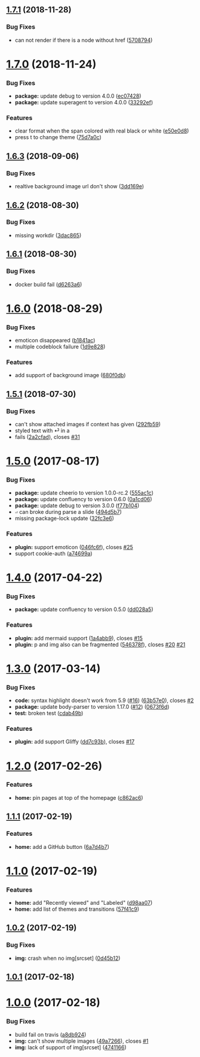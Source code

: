 <a name="1.7.1"></a>
## [1.7.1](https://github.com/heycalmdown/miniseminar/compare/v1.7.0...v1.7.1) (2018-11-28)


### Bug Fixes

* can not render if there is a node without href ([5708794](https://github.com/heycalmdown/miniseminar/commit/5708794))



<a name="1.7.0"></a>
# [1.7.0](https://github.com/heycalmdown/miniseminar/compare/v1.6.3...v1.7.0) (2018-11-24)


### Bug Fixes

* **package:** update debug to version 4.0.0 ([ec07428](https://github.com/heycalmdown/miniseminar/commit/ec07428))
* **package:** update superagent to version 4.0.0 ([33292ef](https://github.com/heycalmdown/miniseminar/commit/33292ef))


### Features

* clear format when the span colored with real black or white ([e50e0d8](https://github.com/heycalmdown/miniseminar/commit/e50e0d8))
* press t to change theme ([75d7a0c](https://github.com/heycalmdown/miniseminar/commit/75d7a0c))



<a name="1.6.3"></a>
## [1.6.3](https://github.com/heycalmdown/miniseminar/compare/v1.6.2...v1.6.3) (2018-09-06)


### Bug Fixes

* realtive background image url don't show ([3dd169e](https://github.com/heycalmdown/miniseminar/commit/3dd169e))



<a name="1.6.2"></a>
## [1.6.2](https://github.com/heycalmdown/miniseminar/compare/v1.6.1...v1.6.2) (2018-08-30)


### Bug Fixes

* missing workdir ([3dac865](https://github.com/heycalmdown/miniseminar/commit/3dac865))



<a name="1.6.1"></a>
## [1.6.1](https://github.com/heycalmdown/miniseminar/compare/v1.6.0...v1.6.1) (2018-08-30)


### Bug Fixes

* docker build fail ([d6263a6](https://github.com/heycalmdown/miniseminar/commit/d6263a6))



<a name="1.6.0"></a>
# [1.6.0](https://github.com/heycalmdown/miniseminar/compare/v1.5.1...v1.6.0) (2018-08-29)


### Bug Fixes

* emoticon disappeared ([b1841ac](https://github.com/heycalmdown/miniseminar/commit/b1841ac))
* multiple codeblock failure ([1d9e828](https://github.com/heycalmdown/miniseminar/commit/1d9e828))


### Features

* add support of background image ([680f0db](https://github.com/heycalmdown/miniseminar/commit/680f0db))



<a name="1.5.1"></a>
## [1.5.1](https://github.com/heycalmdown/miniseminar/compare/1.5.1...v1.5.1) (2018-07-30)


### Bug Fixes

* can't show attached images if context has given ([292fb59](https://github.com/heycalmdown/miniseminar/commit/292fb59))
* styled text with ⏎ in a <li> fails ([2a2cfad](https://github.com/heycalmdown/miniseminar/commit/2a2cfad)), closes [#31](https://github.com/heycalmdown/miniseminar/issues/31)



<a name="1.5.0"></a>
# [1.5.0](https://github.com/heycalmdown/miniseminar/compare/v1.4.0...v1.5.0) (2017-08-17)


### Bug Fixes

* **package:** update cheerio to version 1.0.0-rc.2 ([555ac1c](https://github.com/heycalmdown/miniseminar/commit/555ac1c))
* **package:** update confluency to version 0.6.0 ([0a1cd06](https://github.com/heycalmdown/miniseminar/commit/0a1cd06))
* **package:** update debug to version 3.0.0 ([f77b104](https://github.com/heycalmdown/miniseminar/commit/f77b104))
* `⏎` can broke during parse a slide ([494d5b7](https://github.com/heycalmdown/miniseminar/commit/494d5b7))
* missing package-lock update ([32fc3e6](https://github.com/heycalmdown/miniseminar/commit/32fc3e6))


### Features

* **plugin:** support emoticon ([046fc6f](https://github.com/heycalmdown/miniseminar/commit/046fc6f)), closes [#25](https://github.com/heycalmdown/miniseminar/issues/25)
* support cookie-auth ([a74699a](https://github.com/heycalmdown/miniseminar/commit/a74699a))



<a name="1.4.0"></a>
# [1.4.0](https://github.com/heycalmdown/miniseminar/compare/v1.3.0...v1.4.0) (2017-04-22)


### Bug Fixes

* **package:** update confluency to version 0.5.0 ([dd028a5](https://github.com/heycalmdown/miniseminar/commit/dd028a5))


### Features

* **plugin:** add mermaid support ([1a4abb9](https://github.com/heycalmdown/miniseminar/commit/1a4abb9)), closes [#15](https://github.com/heycalmdown/miniseminar/issues/15)
* **plugin:** p and img also can be fragmented ([546378f](https://github.com/heycalmdown/miniseminar/commit/546378f)), closes [#20](https://github.com/heycalmdown/miniseminar/issues/20) [#21](https://github.com/heycalmdown/miniseminar/issues/21)



<a name="1.3.0"></a>
# [1.3.0](https://github.com/heycalmdown/miniseminar/compare/v1.2.0...v1.3.0) (2017-03-14)


### Bug Fixes

* **code:** syntax highlight doesn't work from 5.9 ([#16](https://github.com/heycalmdown/miniseminar/issues/16)) ([63b57e0](https://github.com/heycalmdown/miniseminar/commit/63b57e0)), closes [#2](https://github.com/heycalmdown/miniseminar/issues/2)
* **package:** update body-parser to version 1.17.0 ([#12](https://github.com/heycalmdown/miniseminar/issues/12)) ([0673f6d](https://github.com/heycalmdown/miniseminar/commit/0673f6d))
* **test:** broken test ([cdab49b](https://github.com/heycalmdown/miniseminar/commit/cdab49b))


### Features

* **plugin:** add support Gliffy ([dd7c93b](https://github.com/heycalmdown/miniseminar/commit/dd7c93b)), closes [#17](https://github.com/heycalmdown/miniseminar/issues/17)



<a name="1.2.0"></a>
# [1.2.0](https://github.com/heycalmdown/miniseminar/compare/v1.1.1...v1.2.0) (2017-02-26)


### Features

* **home:** pin pages at top of the homepage ([c862ac6](https://github.com/heycalmdown/miniseminar/commit/c862ac6))



<a name="1.1.1"></a>
## [1.1.1](https://github.com/heycalmdown/miniseminar/compare/v1.1.0...v1.1.1) (2017-02-19)


### Features

* **home:** add a GitHub button ([6a7d4b7](https://github.com/heycalmdown/miniseminar/commit/6a7d4b7))



<a name="1.1.0"></a>
# [1.1.0](https://github.com/heycalmdown/miniseminar/compare/v1.0.2...v1.1.0) (2017-02-19)


### Features

* **home:** add "Recently viewed" and "Labeled" ([d98aa07](https://github.com/heycalmdown/miniseminar/commit/d98aa07))
* **home:** add list of themes and transitions ([57f41c9](https://github.com/heycalmdown/miniseminar/commit/57f41c9))



<a name="1.0.2"></a>
## [1.0.2](https://github.com/heycalmdown/miniseminar/compare/v1.0.1...v1.0.2) (2017-02-19)


### Bug Fixes

* **img:** crash when no img[srcset] ([0d45b12](https://github.com/heycalmdown/miniseminar/commit/0d45b12))



<a name="1.0.1"></a>
## [1.0.1](https://github.com/heycalmdown/miniseminar/compare/v1.0.0...v1.0.1) (2017-02-18)



<a name="1.0.0"></a>
# [1.0.0](https://github.com/heycalmdown/miniseminar/compare/a8db924...v1.0.0) (2017-02-18)


### Bug Fixes

* build fail on travis ([a8db924](https://github.com/heycalmdown/miniseminar/commit/a8db924))
* **img:** can't show multiple images ([49a7266](https://github.com/heycalmdown/miniseminar/commit/49a7266)), closes [#1](https://github.com/heycalmdown/miniseminar/issues/1)
* **img:** lack of support of img[srcset] ([4741166](https://github.com/heycalmdown/miniseminar/commit/4741166))



